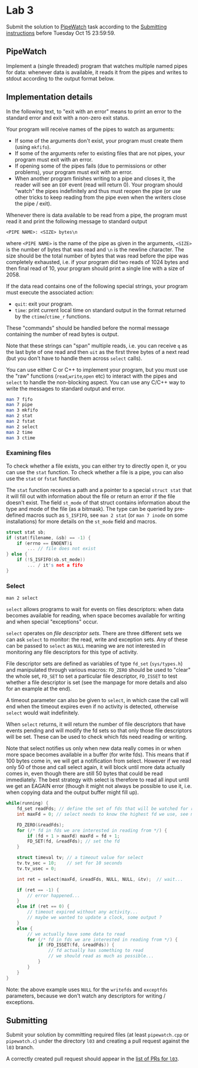 Lab 3
=====

Submit the solution to [PipeWatch](#pipewatch) task according to the
[Submitting instructions](#submitting) before Tuesday Oct 15 23:59:59.



PipeWatch
---------

Implement a (single threaded) program that watches multiple named pipes for
data: whenever data is available, it reads it from the pipes and writes to
stdout according to the output format below.

## Implementation details

In the following text, to "exit with an error" means to print an error to the
standard error and exit with a non-zero exit status.

Your program will receive names of the pipes to watch as arguments:
- If some of the arguments don't exist, your program must create them (using
  `mkfifo`).
- If some of the arguments refer to existing files that are not pipes, your
  program must exit with an error.
- If opening some of the pipes fails (due to permissions or other problems),
  your program must exit with an error.
- When another program finishes writing to a pipe and closes it, the reader will
  see an `EOF` event (read will return 0). Your program should "watch" the pipes
  indefinitely and thus must reopen the pipe (or use other tricks to keep
  reading from the pipe even when the writers close the pipe / exit).

Whenever there is data available to be read from a pipe, the program must read
it and print the following message to standard output

    <PIPE NAME>: <SIZE> bytes\n

where `<PIPE NAME>` is the name of the pipe as given in the arguments, `<SIZE>`
is the number of bytes that was read and `\n` is the newline character. The size
should be the total number of bytes that was read before the pipe was completely
exhausted, i.e. if your program did two reads of 1024 bytes and then final read
of 10, your program should print a single line with a size of 2058.

If the data read contains one of the following special strings, your program
must execute the associated action:

- `quit`: exit your program.
- `time`: print current local time on standard output in the format returned by
  the `ctime`/`ctime_r` functions.

These "commands" should be handled before the normal message containing the
number of read bytes is output.

Note that these strings can "span" multiple reads, i.e. you can receive `q` as
the last byte of one read and then `uit` as the first three bytes of a next read
(but you don't have to handle them across `select` calls).


You can use either C or C++ to implement your program, but you must use the
"raw" functions (`read`,`write`,`open` etc) to interact with the pipes and
`select` to handle the non-blocking aspect. You can use any C/C++ way to write
the messages to standard output and error.

```sh
man 7 fifo
man 7 pipe
man 3 mkfifo
man 2 stat
man 2 fstat
man 2 select
man 2 time
man 3 ctime
```

### Examining files

To check whether a file exists, you can either try to directly open it, or you
can use the `stat` function. To check whether a file is a pipe, you can also
use the `stat` or `fstat` function.

The `stat` function receives a path and a pointer to a special
`struct stat` that it will fill out with information about the file or return an error
if the file doesn't exist. The field `st_mode` of that struct contains information about the
type and mode of the file (as a bitmask). The type can be queried by pre-defined macros such as
`S_ISFIFO`, see `man 2 stat` (or `man 7 inode` on some installations) for more details on the
`st_mode` field and macros.

```c++
struct stat sb;
if (stat(filename, &sb) == -1) {
	if (errno == ENOENT)i
		... // file does not exist
} else {
	if (!S_ISFIFO(sb.st_mode))
		... / it's not a fifo
}
```

### Select

    man 2 select

`select` allows programs to wait for events on files descriptors: when data
becomes available for reading, when space becomes available for writing and when
special "exceptions" occur.

`select` operates on *file descriptor sets*. There are three different sets we
can ask `select` to monitor: the read, write and exception sets. Any of these
can be passed to `select` as `NULL` meaning we are not interested in monitoring
any file descriptors for this type of activity.

File descriptor sets are defined as variables of type `fd_set` (`sys/types.h`)
and manipulated through various macros: `FD_ZERO` should be used to "clear" the
whole set, `FD_SET` to set a particular file descriptor, `FD_ISSET` to test
whether a file descriptor is set (see the manpage for more details and also for
an example at the end).

A timeout parameter can also be given to `select`, in which case the call will
end when the timeout expires even if no activity is detected, otherwise `select`
would wait indefinitely.

When `select` returns, it will return the number of file descriptors that have
events pending and will modify the fd sets so that only those file descriptors
will be set. These can be used to check which fds need reading or writing.

Note that select notifies us only when new data really comes in or when more
space becomes available in a buffer (for write fds). This means that if 100
bytes come in, we will get a notification from select. However if we read only
50 of those and call select again, it will block until more data actually comes
in, even though there are still 50 bytes that could be read immediately. The
best strategy with select is therefore to read all input until we get an EAGAIN
error (though it might not always be possible to use it, i.e. when copying data
and the output buffer might fill up).


```c++
while(running) {
	fd_set readFds; // define the set of fds that will be watched for reading
	int maxFd = 0; // select needs to know the highest fd we use, see manual

	FD_ZERO(&readFds);
	for (/* fd in fds we are interested in reading from */) {
		if (fd + 1 > maxFd) maxFd = fd + 1;
		FD_SET(fd, &readFds); // set the fd
	}

	struct timeval tv; // a timeout value for select
	tv.tv_sec = 10;    // set for 10 seconds
	tv.tv_usec = 0;

	int ret = select(maxFd, &readFds, NULL, NULL, &tv);  // wait...

	if (ret == -1) {
		// error happened...
	}
	else if (ret == 0) {
		// timeout expired without any activity...
		// maybe we wanted to update a clock, some output ?
	}
	else {
		// we actually have some data to read
		for (/* fd in fds we are interested in reading from */) {
			if (FD_ISSET(fd, &readFds)) {
				// fd actually has something to read
				// we should read as much as possible...
			}
		}
	}
}
```

Note: the above example uses `NULL` for the `writefds` and `exceptfds`
parameters, because we don't watch any descriptors for writing / exceptions.

Submitting
----------

Submit your solution by committing required files (at least `pipewatch.cpp` or `pipewatch.c`)
under the directory `l03` and creating a pull request against the `l03` branch.

A correctly created pull request should appear in the
[list of PRs for `l03`](https://github.com/pulls?utf8=%E2%9C%93&q=is%3Aopen+is%3Apr+user%3AFMFI-UK-2-AIN-118+base%3Al03).
